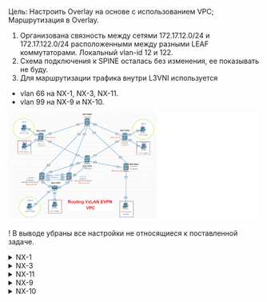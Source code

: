 Цель: Настроить Overlay на основе с использованием VPC;
      Маршрутизация в Overlay.

1. Организована связность между сетями 172.17.12.0/24 и 172.17.122.0/24 расположенными между разными LEAF коммутаторами. Локальный vlan-id 12 и 122.
2. Схема подключения к SPINE осталась без изменения, ее показывать не буду.
3. Для маршрутизации трафика внутри L3VNI используется
- vlan 66 на NX-1, NX-3, NX-11.
- vlan 99 на NX-9 и NX-10.

![](img/vxlan-route.png)

! В выводе убраны все настройки не относящиеся к поставленной задаче.

<details>
<summary>NX-1</summary>
<pre><code>
vlan 1,11-12,66,99
vlan 11
  vn-segment 11000
vlan 12
  vn-segment 12000
vlan 66
  name For-VXLAN-Routing
  vn-segment 6666

vrf context Vlan12-VRF
  vni 6666
  address-family ipv4 unicast
    route-target import 6666:6666
    route-target import 6666:6666 evpn
    route-target export 6666:6666
    route-target export 6666:6666 evpn
    route-target both auto
    route-target both auto evpn
vrf context management

interface Vlan1

interface Vlan11
  no shutdown
  ip address 172.17.11.254/24
  fabric forwarding mode anycast-gateway

interface Vlan12
  no shutdown
  vrf member Vlan12-VRF
  ip address 172.17.12.254/24
  fabric forwarding mode anycast-gateway

interface Vlan66
  no shutdown
  vrf member Vlan12-VRF
  ip forward

interface nve1
  no shutdown
  host-reachability protocol bgp
  source-interface loopback1
  member vni 6666 associate-vrf
  member vni 11000
    ingress-replication protocol bgp
  member vni 12000
    ingress-replication protocol bgp

</code></pre>
</details>

<details>
<summary>NX-3</summary>
<pre><code>
vlan 1,11-12,66
vlan 11
  vn-segment 11000
vlan 12
  vn-segment 12000
vlan 66
  name For-VXLAN-Routing
  vn-segment 6666

vrf context Vlan12-VRF
  vni 6666
  address-family ipv4 unicast
    route-target import 6666:6666
    route-target import 6666:6666 evpn
    route-target export 6666:6666
    route-target export 6666:6666 evpn
    route-target both auto
    route-target both auto evpn

interface Vlan11
  no shutdown
  ip address 172.17.11.254/24
  fabric forwarding mode anycast-gateway

interface Vlan12
  no shutdown
  vrf member Vlan12-VRF
  ip address 172.17.12.254/24
  fabric forwarding mode anycast-gateway

interface Vlan66
  no shutdown
  vrf member Vlan12-VRF
  ip forward

interface nve1
  no shutdown
  host-reachability protocol bgp
  source-interface loopback1
  member vni 6666 associate-vrf
  member vni 11000
    ingress-replication protocol bgp
  member vni 12000
    ingress-replication protocol bgp

</code></pre>
</details>

<details>
<summary>NX-11</summary>
<pre><code>
vlan 1,66,122
vlan 66
  name For-VXLAN-Routing
  vn-segment 6666
vlan 122
  vn-segment 12000

vrf context Vlan12-VRF
  vni 6666
  address-family ipv4 unicast
    route-target import 6666:6666
    route-target import 6666:6666 evpn
    route-target export 6666:6666
    route-target export 6666:6666 evpn
    route-target both auto
    route-target both auto evpn


interface Vlan66
  no shutdown
  vrf member Vlan12-VRF
  ip forward

interface Vlan122
  no shutdown
  vrf member Vlan12-VRF
  ip address 172.17.122.254/24
  fabric forwarding mode anycast-gateway

interface nve1
  no shutdown
  host-reachability protocol bgp
  source-interface loopback1
  member vni 6666 associate-vrf
  member vni 12000
    ingress-replication protocol bgp

interface Ethernet1/1
  switchport access vlan 122

</code></pre>
</details>

<details>
<summary>NX-9</summary>
<pre><code>

vlan 12
  vn-segment 12000
vlan 99
  name For-VXLAN-Routing
  vn-segment 6666

vrf context VPC
vrf context Vlan12-VRF
  vni 6666
  address-family ipv4 unicast
    route-target import 6666:6666
    route-target import 6666:6666 evpn
    route-target export 6666:6666
    route-target export 6666:6666 evpn
    route-target both auto
    route-target both auto evpn

interface Vlan12
  no shutdown
  vrf member Vlan12-VRF
  ip address 172.17.12.254/24
  fabric forwarding mode anycast-gateway
interface Vlan99
  no shutdown
  vrf member Vlan12-VRF
  ip forward

interface nve1
  no shutdown
  host-reachability protocol bgp
  source-interface loopback1
  member vni 6666 associate-vrf
  member vni 11000
    ingress-replication protocol bgp
  member vni 12000
    ingress-replication protocol bgp

</code></pre>
</details>

<details>
<summary>NX-10</summary>
<pre><code>
vlan 12
  vn-segment 12000
vlan 99
  name For-VXLAN-Routing
  vn-segment 6666

vrf context VPC
vrf context Vlan12-VRF
  vni 6666
  address-family ipv4 unicast
    route-target import 6666:6666
    route-target import 6666:6666 evpn
    route-target export 6666:6666
    route-target export 6666:6666 evpn
    route-target both auto
    route-target both auto evpn
vrf context management

interface Vlan11
  no shutdown
  ip address 172.17.11.254/24
  fabric forwarding mode anycast-gateway

interface Vlan12
  no shutdown
  vrf member Vlan12-VRF
  ip address 172.17.12.254/24
  fabric forwarding mode anycast-gateway

interface Vlan99
  no shutdown
  vrf member Vlan12-VRF
  ip forward

interface nve1
  no shutdown
  host-reachability protocol bgp
  source-interface loopback1
  member vni 6666 associate-vrf
  member vni 11000
    ingress-replication protocol bgp
  member vni 12000
    ingress-replication protocol bgp
</code></pre>
</details>
